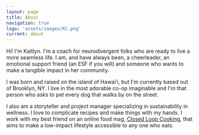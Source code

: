 ```yaml
---
layout: page
title: About
navigation: true
logo: 'assets/images/KC.png'
current: about
---
```


Hi! I'm Kaitlyn. I'm a coach for neurodivergent folks who are ready to live a more seamless life. I am, and have always been, a cheerleader, an emotional support friend (an ESF if you will) and someone who wants to make a tangible impact in her community.

I was born and raised on the island of Hawai’i, but I'm currently based out of Brooklyn, NY. I live in the most adorable co-op imaginable and I'm that person who asks to pet every dog that walks by on the street. 

I also am a storyteller and project manager specializing in sustainability in wellness. I love to complicate recipes and make things with my hands. I work with my best friend on an online food mag, [Closed Loop Cooking](https://closedloopcooking.com/), that aims to make a low-impact lifestyle accessible to any one who eats.

